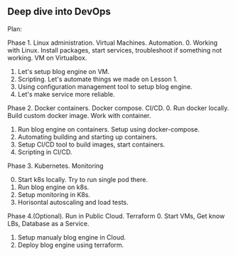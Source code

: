 ## Deep dive into DevOps

Plan:

Phase 1. Linux administration. Virtual Machines. Automation.
0. Working with Linux. Install packages, start services, troubleshoot if something not working. VM on Virtualbox.
1. Let's setup blog engine on VM.
2. Scripting. Let's automate things we made on Lesson 1.
3. Using configuration management tool to setup blog engine.
4. Let's make service more reliable.

Phase 2. Docker containers. Docker compose. CI/CD.
0. Run docker locally. Build custom docker image. Work with container.
1. Run blog engine on containers. Setup using docker-compose.
2. Automating building and starting up containers.
3. Setup CI/CD tool to build images, start containers.
4. Scripting in CI/CD.

Phase 3. Kubernetes. Monitoring

0. Start k8s locally. Try to run single pod there.
1. Run blog engine on k8s.
2. Setup monitoring in K8s.
4. Horisontal autoscaling and load tests.

Phase 4.(Optional). Run in Public Cloud. Terraform
0. Start VMs, Get know LBs, Database as a Service.
1. Setup manualy blog engine in Cloud.
2. Deploy blog engine using terraform.

